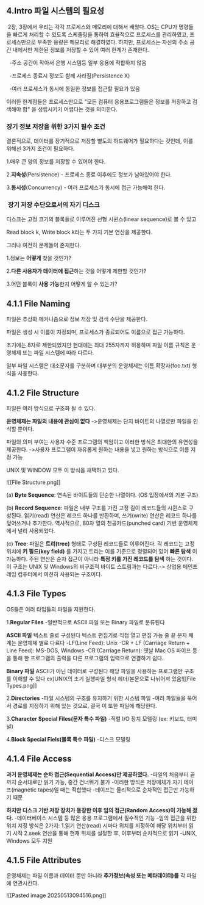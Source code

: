 ## **4.Intro 파일 시스템의 필요성**

 2장, 3장에서 우리는 각각 프로세스와 메모리에 대해서 배웠다. OS는 CPU가 명령들을 빠르게 처리할 수 있도록 스케줄링을 통하여 효율적으로 프로세스를 관리하였고, 프로세스만으로 부족한 용량은 메모리로 해결하였다. 하지만, 프로세스는 자신의 주소 공간 내에서만 제한된 정보를 저장할 수 있어 여러 한계가 존재한다.

  -주소 공간이 작아서 은행 시스템등 일부 응용에 적합하지 않음

  -프로세스 종료시 정보도 함께 사라짐(Persistence X)

  -여러 프로세스가 동시에 동일한 정보를 접근할 필요가 있음

이러한 한계점들은 프로세스만으로 "모든 컴퓨터 응용프로그램들은 정보를 저장하고 검색해야 함" 을 성립시키기 어렵다는 것을 의미한다.



### **장기 정보 저장을 위한 3가지 필수 조건**

결론적으로, 데이터를 장기적으로 저장할 별도의 하드웨어가 필요하다는 것인데, 이를 위해선 3가지 조건이 필요하다.

1.매우 큰 양의 정보를 저장할 수 있어야 한다.

2.**지속성**(Persistence) - 프로세스 종료 이후에도 정보가 남아있어야 한다.

3.**동시성**(Concurrency) - 여러 프로세스가 동시에 접근 가능해야 한다.

  

###  **장기 저장 수단으로서의 자기 디스크**

디스크는 고정 크기의 블록들로 이루어진 선형 시퀸스(linear sequence)로 볼 수 있고 

Read block k, Write block k라는 두 가지 기본 연산을 제공한다.

그러나 여전히 문제들이 존재한다.

1.정보는 **어떻게** 찾을 것인가?

2.**다른 사용자가 데이터에 접근**하는 것을 어떻게 제한할 것인가?

3.어떤 블록이 **사용 가능**한지 어떻게 알 수 있는가?

  

  

## **4.1.1 File Naming**

파일은 추상화 메커니즘으로 정보 저장 및 검색 수단을 제공한다.

파일은 생성 시 이름이 지정되며, 프로세스가 종료되어도 이름으로 접근 가능하다. 

초기에는 8자로 제한되었지만 현대에는 최대 255자까지 허용하며 파일 이름 규칙은 운영체제 또는 파일 시스템에 따라 다르다.

일부 파일 시스템은 대소문자를 구분하며 대부분의 운영체제는 이름.확장자(foo.txt) 형식을 사용한다.


## **4.1.2 File Structure**

파일은 여러 방식으로 구조화 될 수 있다.

**운영체제는 파일의 내용에 관심이 없다**
->운영체제는 단지 바이트의 나열로만 파일을 인식할 뿐이다.

파일의 의미 부여는 사용자 수준 프로그램의 책임이고
이러한 방식은 최대한의 유연성을 제공한다.
->사용자 프로그램이 자유롭게 원하는 내용을 넣고 원하는 방식으로
이름 지정 가능

UNIX 및 WINDOW 모두 이 방식을 채택하고 있다.

![[File Structure.png]]

(a) **Byte Sequence**: 연속된 바이트들의 단순한 나열이다. (OS 입장에서의 기본 구조)

(b) **Record Sequence**: 파일은 내부 구조를 가진 고정 길이 레코드들의 시퀸스로 구성된다. 읽기(read) 연산은 레코드 하나를 반환하며,
쓰기(write) 연산은 레코드 하나를 덮어쓰거나 추가한다.
역사적으로, 80자 열의 천공카드(punched card) 기반 운영체제에서 널리 사용되었다.

(c) **Tree**: 파일은 **트리(tree)** 형태로 구성된 레코드들로 이루어진다.
각 레코드는 고정위치에 **키 필드(key field)** 를 가지고 트리는 이를 기준으로 정렬되어 있어 **빠른 탐색** 이 가능하다.
주된 연산은 순차 접근이 아니라 **특정 키를 가진 레코드를 탐색** 하는 것이다.
이 구조는 UNIX 및 Windows의 비구조적 바이트 스트림과는 다르다.-> 상업용 메인프레임 컴퓨터에서 여전히 사용되는 구조이다.


## **4.1.3 File Types**

OS들은 여러 타입들의 파일을 지원한다.

1.**Regular Files**
-일반적으로 ASCII 파일 또는 Binary 파일로 분류된다

**ASCII 파일**
	텍스트 줄로 구성된다
	텍스트 편집기로 직접 열고 편집 가능
	줄 끝 문자 체계는 운영체제 별로 다르다
	-LF(Line Feed): Unix
	-CR + LF (Carriage Return + Line Feed): MS-DOS, Windows
	-CR (Carriage Return): 옛날 Mac OS
	파이프 등을 통해 한 프로그램의 출력을 다른 프로그램의 입력으로 연결하기 쉽다.

**Binary 파일**
	ASCII가 아닌 데이터로 구성된다
	해당 파일을 사용하는 프로그램만 구조를 이해할 수 있다
	ex)UNIX의 초기 실행파일 형식
	헤더/본문으로 나뉘어져 있음![[File Types.png]]
		
2.**Directories**
-파일 시스템의 구조를 유지하기 위한 시스템 파일
-여러 파일들을 묶어서 경로를 지정하기 위해 있는 것으로,
결국 이 또한 파일에 해당한다.

3.**Character Special Files(문자 특수 파일)**
-직렬 I/O 장치 모델링 (ex: 키보드, 터미널)

4.**Block Special Fiels(블록 특수 파일)**
-디스크 모델링


## **4.1.4 File Access**

**과거 운영체제는 순차 접근(Sequential Access)만 제공하였다.**
-파일의 처음부터 끝까지 순서대로만 읽기 가능, 중간 건너뛰기 불가
-이러한 방식은 저장매체가 자기 테이프(magnetic tapes)일 때는 적합했다
	-테이프는 물리적으로 순차적인 접근만 가능하기 때문

**하지만 디스크 기반 저장 장치가 등장한 이후 임의 접근(Random Access)이 가능해 졌다.**
-데이터베이스 시스템 등 많은 응용 프로그램에서 필수적인 기능
-임의 접근을 위한 위치 지정 방식은 2가지:
	1.읽기 연산(read) 시마다 위치를 지정하여 해당 위치부터 읽기 시작
	2.seek 연산을 통해 현재 위치를 설정한 후, 이후부터 순차적으로 읽기
	-UNIX, Windows 모두 지원



## **4.1.5 File Attributes**

운영체제는 파일 이름과 데이터 뿐만 아니라 **추가정보(속성 또는 메타데이터)를**  각  파일에 연관시킨다.

![[Pasted image 20250513094516.png]]

